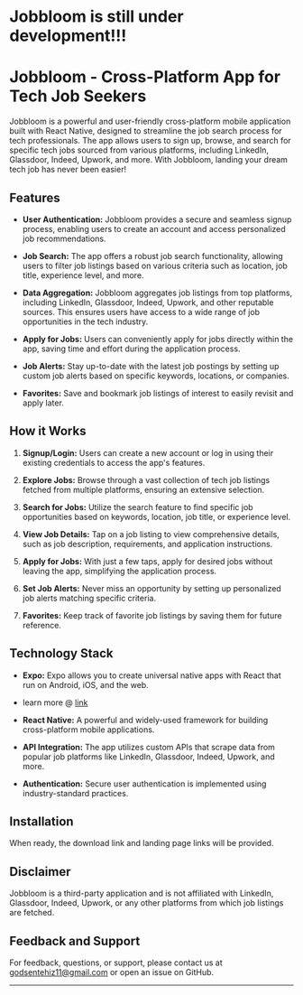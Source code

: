 # Jobbloom is still under development!!!


# Jobbloom - Cross-Platform App for Tech Job Seekers

Jobbloom is a powerful and user-friendly cross-platform mobile application built with React Native, designed to streamline the job search process for tech professionals. The app allows users to sign up, browse, and search for specific tech jobs sourced from various platforms, including LinkedIn, Glassdoor, Indeed, Upwork, and more. With Jobbloom, landing your dream tech job has never been easier!

## Features

- **User Authentication:** Jobbloom provides a secure and seamless signup process, enabling users to create an account and access personalized job recommendations.

- **Job Search:** The app offers a robust job search functionality, allowing users to filter job listings based on various criteria such as location, job title, experience level, and more.

- **Data Aggregation:** Jobbloom aggregates job listings from top platforms, including LinkedIn, Glassdoor, Indeed, Upwork, and other reputable sources. This ensures users have access to a wide range of job opportunities in the tech industry.

- **Apply for Jobs:** Users can conveniently apply for jobs directly within the app, saving time and effort during the application process.

- **Job Alerts:** Stay up-to-date with the latest job postings by setting up custom job alerts based on specific keywords, locations, or companies.

- **Favorites:** Save and bookmark job listings of interest to easily revisit and apply later.

## How it Works

1. **Signup/Login:** Users can create a new account or log in using their existing credentials to access the app's features.

2. **Explore Jobs:** Browse through a vast collection of tech job listings fetched from multiple platforms, ensuring an extensive selection.

3. **Search for Jobs:** Utilize the search feature to find specific job opportunities based on keywords, location, job title, or experience level.

4. **View Job Details:** Tap on a job listing to view comprehensive details, such as job description, requirements, and application instructions.

5. **Apply for Jobs:** With just a few taps, apply for desired jobs without leaving the app, simplifying the application process.

6. **Set Job Alerts:** Never miss an opportunity by setting up personalized job alerts matching specific criteria.

7. **Favorites:** Keep track of favorite job listings by saving them for future reference.

## Technology Stack

- **Expo:** Expo allows you to create universal native apps with React that run on Android, iOS, and the web.
- learn more @ [link](docs.expo.dev)

- **React Native:** A powerful and widely-used framework for building cross-platform mobile applications.

- **API Integration:** The app utilizes custom APIs that scrape data from popular job platforms like LinkedIn, Glassdoor, Indeed, Upwork, and more.

- **Authentication:** Secure user authentication is implemented using industry-standard practices.

## Installation
When ready, the download link and landing page links will be provided.

## Disclaimer

Jobbloom is a third-party application and is not affiliated with LinkedIn, Glassdoor, Indeed, Upwork, or any other platforms from which job listings are fetched.

## Feedback and Support

For feedback, questions, or support, please contact us at godsentehiz11@gmail.com or open an issue on GitHub.

---
